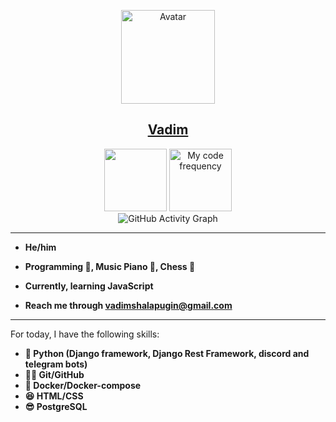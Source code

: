 <p align="center">
  <img width="150px" src="https://avatars.githubusercontent.com/u/106238244?v=4" align="center" alt="Avatar">
  <h2 align="center">
    <a href="https://anotia.top">Vadim</a>
  </h2>
  
<p align="center">
  
  <img height="100px" src="https://github-readme-stats.vercel.app/api?username=vadushkin&count_private=true&hide_title=true&include_all_commits=true&show_icons=true">
  
  <img height="100px" src="https://github-readme-stats.vercel.app/api/wakatime?username=vadushkin&langs_count=8&layout=compact" alt="My code frequency">
  
  <br/>

  <img alt="GitHub Activity Graph" src="https://activity-graph.herokuapp.com/graph?username=Vadushkin&theme=xcode">
  
</p>

---

- **He/him**

- **Programming 💼, Music Piano 🎹, Chess 🥇**

- **Currently, learning JavaScript**

- **Reach me through [vadimshalapugin@gmail.com](mailto:vadimshalapugin@gmail.com)**

---

For today, I have the following skills:

* **🐍 Python (Django framework, Django Rest Framework, discord and telegram bots)**
* **🐱‍👤 Git/GitHub**
* **🐋 Docker/Docker-compose**
* **😆 HTML/CSS**
* **😎 PostgreSQL**
